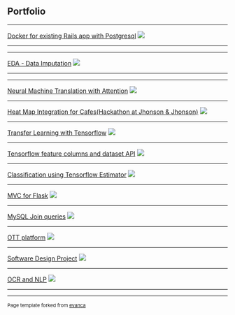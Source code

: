 ## Portfolio


---
[Docker for existing Rails app with Postgresql](https://medium.com/@shravan007.c/docker-for-exiting-rails-app-with-postgresql-59eaa79ec7ac)
<img src="https://www.docker.com/sites/default/files/d8/styles/large/public/2018-11/container-what-is-container.png?itok=vle7kjDj"/>

---

---
[EDA - Data Imputation](https://medium.com/@shravan007.c/docker-for-exiting-rails-app-with-postgresql-59eaa79ec7ac)
<img src="https://www.researchgate.net/profile/Ben_Van_Dusen/publication/327434397/figure/fig4/AS:667342975553547@1536118372831/The-multiple-imputation-MI-process-In-the-first-step-missing-data-shown-in-white-is_W640.jpg"/>

---

---
[Neural Machine Translation with Attention](https://medium.com/@shravan007.c/neural-machine-translation-with-attention-and-tensorflow-2-0-6c6d16c829f40)
<img src="https://blog.exxactcorp.com/wp-content/uploads/2019/07/Tensorflow-2.0-bg.png"/>

---

[Heat Map Integration for Cafes(Hackathon at Jhonson & Jhonson)](https://medium.com/@shravan007.c/heat-map-integration-for-cafes-8-hours-of-development-in-hackathon-19a1527c6793)
<img src="https://miro.medium.com/max/1536/1*SBJhRXt2q6BYCtIOhuz5Og.jpeg"/>

---

[Transfer Learning with Tensorflow](https://medium.com/@shravan007.c/transfer-learning-with-tensorflow-hub-29a4bbff8879)
<img src="https://blog.exxactcorp.com/wp-content/uploads/2019/07/Tensorflow-2.0-bg.png"/>

---

[Tensorflow feature columns and dataset API](https://medium.com/@shravan007.c/classification-using-tensorflow-with-feature-columns-and-dataset-pipeline-6ab67600130a)
<img src="https://blog.exxactcorp.com/wp-content/uploads/2019/07/Tensorflow-2.0-bg.png"/>

---
[Classification using Tensorflow Estimator](https://medium.com/@shravan007.c/classification-using-tensorflow-estimator-942b21dad3ca)
<img src="https://blog.exxactcorp.com/wp-content/uploads/2019/07/Tensorflow-2.0-bg.png"/>

---
[MVC for Flask](https://medium.com/@shravan007.c/mvc-for-flask-application-a636e6f58d72)
<img src="https://fiverr-res.cloudinary.com/images/t_main1,q_auto,f_auto/gigs/46941709/original/d5ace87ba59d0d4e5151668e60e8eaf673153ff7/build-api-in-python-flask.jpg"/>

---
[MySQL Join queries](https://medium.com/@shravan007.c/mysql-join-queries-employees-salaries-departments-titles-54efcc28860d)
<img src="https://data-flair.training/blogs/wp-content/uploads/sites/2/2018/08/SQL-Join-01-1.jpg"/>

---
[OTT platform](https://medium.com/@shravan007.c/ott-platform-345b6d83eac7)
<img src="https://encrypted-tbn0.gstatic.com/images?q=tbn:ANd9GcQYg9Bd_kswrLa_KZOlrw1KdOgjQieE9FvWCtg3ToRC7nXRpUHK&s"/>

---
[Software Design Project](/pdf/software_design_project.pdf)
<img src="https://miro.medium.com/max/1024/1*KH-i7gZC9UEUELeMhnAugg.jpeg"/>

---
[OCR and NLP](https://medium.com/@shravan007.c/ocr-pytesseract-and-nlp-spacy-application-dbf89644e559)
<img src="https://miro.medium.com/max/1440/1*aWnjsmWenMZFZjCdM736ag.jpeg"/>

---



---
<p style="font-size:11px">Page template forked from <a href="https://github.com/evanca/quick-portfolio">evanca</a></p>
<!-- Remove above link if you don't want to attibute -->
